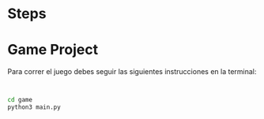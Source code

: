 # Steps


# Game Project

Para correr el juego debes seguir las siguientes instrucciones en la terminal:

```sh


cd game
python3 main.py
```
